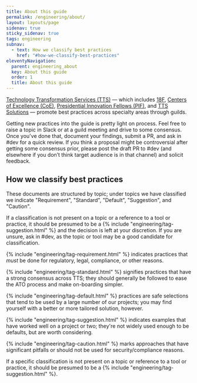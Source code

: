 ```yaml
---
title: About this guide
permalink: /engineering/about/
layout: layouts/page
sidenav: true
sticky_sidenav: true
tags: engineering
subnav:
  - text: How we classify best practices
    href: "#how-we-classify-best-practices"
eleventyNavigation:
  parent: engineering_about
  key: About this guide
  order: 1
  title: About this guide
---
```

[Technology Transformation Services (TTS)](https://www.gsa.gov/about-us/organization/federal-acquisition-service/technology-transformation-services) — which includes [18F](https://18f.gsa.gov/), [Centers of Excellence (CoE)](https://coe.gsa.gov/), [Presidential Innovation Fellows (PIF)](https://presidentialinnovationfellows.gov/), and [TTS Solutions](https://www.gsa.gov/about-us/organization/federal-acquisition-service/technology-transformation-services/tts-solutions) — promote best practices across specialty areas through guilds.

Getting new practices into the guide is pretty light on process. Feel free to raise a topic in Slack or at a guild meeting and drive to some consensus. Once you've done that, document your findings, submit a PR, and ask in #dev for a quick review. If you think a proposal might be controversial after getting some consensus prior, please post the draft PR to #dev (and elsewhere if you don’t think target audience is in that channel) and solicit feedback.

## How we classify best practices
These documents are structured by topic; under topics we have classified we indicate "Requirement", "Standard", "Default", "Suggestion", and "Caution".

If a classification is not present on a topic or a reference to a tool or practice, it should be presumed to be a {% include "engineering/tag-suggestion.html" %} and the decision is left at your discretion. If you are unsure, ask in #dev, as the topic or tool may be a good candidate for classification.

{% include "engineering/tag-requirement.html" %} indicates practices that _must_ be done for regulatory, legal, compliance, or other reasons.

{% include "engineering/tag-standard.html" %} signifies practices that have a strong consensus across TTS; they should generally be followed to ease the ATO process and make on-boarding simpler.

{% include "engineering/tag-default.html" %} practices are safe selections that tend to be used by a large number of our projects; you may find yourself with a better or more tailored solution, however.

{% include "engineering/tag-suggestion.html" %} indicates examples that have worked well on a project or two; they're not widely used enough to be defaults, but are worth considering.

{% include "engineering/tag-caution.html" %} marks approaches that have significant pitfalls or should not be used for security/compliance reasons.

If a specific classification is not present on a topic or reference to a tool or practice, it should be presumed to be a {% include "engineering/tag-suggestion.html" %}.

